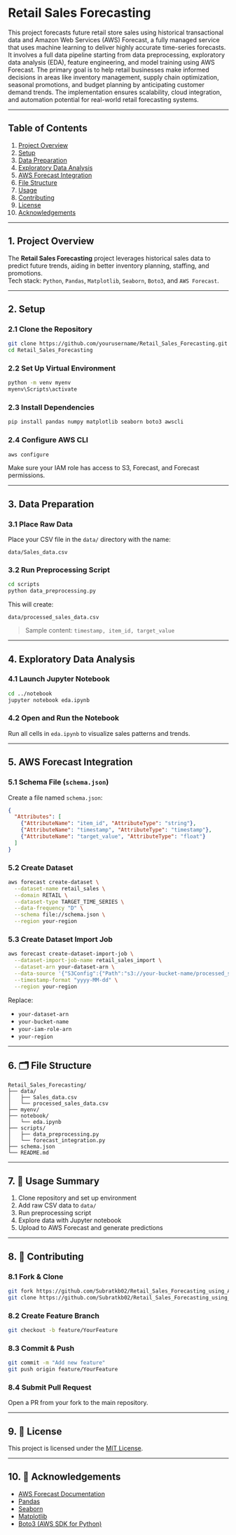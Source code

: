 # Retail Sales Forecasting

This project forecasts future retail store sales using historical transactional data and Amazon Web Services (AWS) Forecast, a fully managed service that uses machine learning to deliver highly accurate time-series forecasts. It involves a full data pipeline starting from data preprocessing, exploratory data analysis (EDA), feature engineering, and model training using AWS Forecast. The primary goal is to    help retail businesses make informed decisions in areas like inventory management, supply chain optimization, seasonal promotions, and budget planning by anticipating customer demand trends. The implementation ensures scalability, cloud integration, and automation potential for real-world retail forecasting systems.

---

## Table of Contents

1. [Project Overview](#1-project-overview)  
2. [Setup](#2-setup)  
3. [Data Preparation](#3-data-preparation)  
4. [Exploratory Data Analysis](#4-exploratory-data-analysis)  
5. [AWS Forecast Integration](#5-aws-forecast-integration)  
6. [File Structure](#6-file-structure)  
7. [Usage](#7-usage)  
8. [Contributing](#8-contributing)  
9. [License](#9-license)  
10. [Acknowledgements](#10-acknowledgements)

---

## 1. Project Overview

The **Retail Sales Forecasting** project leverages historical sales data to predict future trends, aiding in better inventory planning, staffing, and promotions.  
Tech stack: `Python`, `Pandas`, `Matplotlib`, `Seaborn`, `Boto3`, and `AWS Forecast`.

---

## 2. Setup

### 2.1 Clone the Repository

```bash
git clone https://github.com/yourusername/Retail_Sales_Forecasting.git
cd Retail_Sales_Forecasting
````

### 2.2 Set Up Virtual Environment

```bash
python -m venv myenv
myenv\Scripts\activate     
```

### 2.3 Install Dependencies

```bash
pip install pandas numpy matplotlib seaborn boto3 awscli
```

### 2.4 Configure AWS CLI

```bash
aws configure
```

Make sure your IAM role has access to S3, Forecast, and Forecast permissions.

---

## 3. Data Preparation

### 3.1 Place Raw Data

Place your CSV file in the `data/` directory with the name:

```
data/Sales_data.csv
```

### 3.2 Run Preprocessing Script

```bash
cd scripts
python data_preprocessing.py
```

This will create:

```
data/processed_sales_data.csv
```

> Sample content: `timestamp, item_id, target_value`

---

## 4. Exploratory Data Analysis

### 4.1 Launch Jupyter Notebook

```bash
cd ../notebook
jupyter notebook eda.ipynb
```

### 4.2 Open and Run the Notebook

Run all cells in `eda.ipynb` to visualize sales patterns and trends.

---

## 5. AWS Forecast Integration

### 5.1 Schema File (`schema.json`)

Create a file named `schema.json`:

```json
{
  "Attributes": [
    {"AttributeName": "item_id", "AttributeType": "string"},
    {"AttributeName": "timestamp", "AttributeType": "timestamp"},
    {"AttributeName": "target_value", "AttributeType": "float"}
  ]
}
```

### 5.2 Create Dataset

```bash
aws forecast create-dataset \
  --dataset-name retail_sales \
  --domain RETAIL \
  --dataset-type TARGET_TIME_SERIES \
  --data-frequency "D" \
  --schema file://schema.json \
  --region your-region
```

### 5.3 Create Dataset Import Job

```bash
aws forecast create-dataset-import-job \
  --dataset-import-job-name retail_sales_import \
  --dataset-arn your-dataset-arn \
  --data-source '{"S3Config":{"Path":"s3://your-bucket-name/processed_sales_data.csv","RoleArn":"your-iam-role-arn"}}' \
  --timestamp-format "yyyy-MM-dd" \
  --region your-region
```

Replace:

* `your-dataset-arn`
* `your-bucket-name`
* `your-iam-role-arn`
* `your-region`

---

## 6. 🗂️ File Structure

```
Retail_Sales_Forecasting/
├── data/
│   ├── Sales_data.csv
│   └── processed_sales_data.csv
├── myenv/
├── notebook/
│   └── eda.ipynb
├── scripts/
│   ├── data_preprocessing.py
│   └── forecast_integration.py
├── schema.json
└── README.md
```

---

## 7. 🚀 Usage Summary

1. Clone repository and set up environment
2. Add raw CSV data to `data/`
3. Run preprocessing script
4. Explore data with Jupyter notebook
5. Upload to AWS Forecast and generate predictions

---

## 8. 🤝 Contributing

### 8.1 Fork & Clone

```bash
git fork https://github.com/Subratkb02/Retail_Sales_Forecasting_using_AWS-forecast.git
git clone https://github.com/Subratkb02/Retail_Sales_Forecasting_using_AWS-forecast.git
```

### 8.2 Create Feature Branch

```bash
git checkout -b feature/YourFeature
```

### 8.3 Commit & Push

```bash
git commit -m "Add new feature"
git push origin feature/YourFeature
```

### 8.4 Submit Pull Request

Open a PR from your fork to the main repository.

---

## 9. 📜 License

This project is licensed under the [MIT License](LICENSE).

---

## 10. 🙏 Acknowledgements

* [AWS Forecast Documentation](https://docs.aws.amazon.com/forecast/)
* [Pandas](https://pandas.pydata.org/)
* [Seaborn](https://seaborn.pydata.org/)
* [Matplotlib](https://matplotlib.org/)
* [Boto3 (AWS SDK for Python)](https://boto3.amazonaws.com/)


